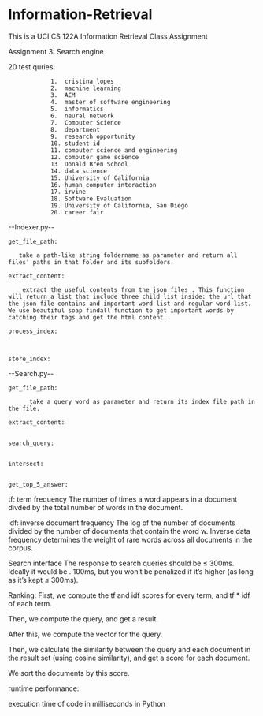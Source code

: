 # Information-Retrieval
This is a UCI CS 122A Information Retrieval Class Assignment


Assignment 3: Search engine


20 test quries:

                1.  cristina lopes
                2.  machine learning
                3.  ACM
                4.  master of software engineering 
                5.  informatics
                6.  neural network
                7.  Computer Science
                8.  department
                9.  research opportunity
                10. student id
                11. computer science and engineering
                12. computer game science
                13  Donald Bren School
                14. data science
                15. University of California
                16. human computer interaction
                17. irvine
                18. Software Evaluation
                19. University of California, San Diego
                20. career fair
                
                
--Indexer.py--


    get_file_path:
          
       take a path-like string foldername as parameter and return all files' paths in that folder and its subfolders.   
          
    extract_content:
    
        extract the useful contents from the json files . This function will return a list that include three child list inside: the url that the json file contains and important word list and regular word list. We use beautiful soap findall function to get important words by catching their tags and get the html content. 
    
    process_index:
         
         
         
    store_index:
    

--Search.py--


    get_file_path:
    
          take a query word as parameter and return its index file path in the file.
            
    extract_content:
          
          
    search_query:

              
    intersect:
          
          
    get_top_5_answer:
            
            
tf: term frequency
The number of times a word appears in a document divded by the total number of words in the document.


idf: inverse document frequency
The log of the number of documents divided by the number of documents that contain the word w. Inverse data frequency determines the weight of rare words across all documents in the corpus.


Search interface
The response to search queries should be ≤ 300ms. Ideally it would be . 100ms,
but you won’t be penalized if it’s higher (as long as it’s kept ≤ 300ms).


Ranking: 
First, we compute the tf and idf scores for every term, and tf * idf of each term.


Then, we compute the query, and get a result.


After this, we compute the vector for the query.


Then, we calculate the similarity between the query and each document in the result set (using cosine similarity), and get a score for each document.


We sort the documents by this score.



runtime performance:

execution time of code in milliseconds in Python


